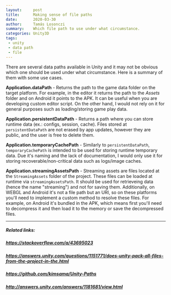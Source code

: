 ```yaml
---
layout:     post
title:      Making sense of file paths
date:       2020-03-30
author:     Tamás Losonczi
summary:    Which file path to use under what circumstance.
categories: Unity3D
tags:
 - unity
 - data path
 - file
---
```


There are several data paths available in Unity and it may not be obvious which one should be used under what circumstance. Here is a summary of them with some use cases.

__Application.dataPath__ - Returns the path to the game data folder on the target platform. For example, in the editor it returns the path to the _Assets_ folder and on Android it points to the APK. It can be useful when you are developing custom editor script. On the other hand, I would not rely on it for general purposes such as loading/storing game play data.

__Application.persistentDataPath__ - Returns a path where you can store runtime data (ex.: configs, session, cache). Files stored at `persistentDataPath` are not erased by app updates, however they are public, and the user is free to delete them. 

__Application.temporaryCachePath__ - Similarly to `persistentDataPath`, `temporaryCachePath` is intended to be used for storing runtime temporary data. Due it's naming and the lack of documentation, I would only use it for storing recoverable/non-critical data such as logs/image caches.

__Application.streamingAssetsPath__ - Streaming assets are files located at the `StreamingAssets` folder of the project. These files can be loaded at runtime via  `streamingAssetsPath`. It should be used for retrieveing data (hence the name "streaming") and not for saving them. Additionally, on WEBGL and Android it's not a file path but an URI, so on these platforms you'll need to implement a custom method to resolve these files. For example, on Android it's bundled in the APK, which means first you'll need to decompress it and then load it to the memory or save the decompressed files.

---

##### Related links: 
##### https://stackoverflow.com/a/43695023
##### https://answers.unity.com/questions/1151771/does-unity-pack-all-files-from-the-project-in-the.html
##### https://github.com/kimsama/Unity-Paths
##### http://answers.unity.com/answers/1181681/view.html